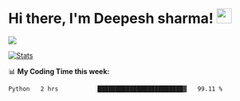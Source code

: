 # Hi there, I'm Deepesh sharma! <img src="https://raw.githubusercontent.com/MartinHeinz/MartinHeinz/master/wave.gif" width="30px">

![](https://camo.githubusercontent.com/992babdffd8c74a1502de375fbdf7e4d54773242/68747470733a2f2f6d656469612e67697068792e636f6d2f6d656469612f53576f536b4e36447854737a71494b4571762f67697068792e676966)

[![Stats](https://github-readme-stats.vercel.app/api?username=deepeshhsharma&show_icons=true&theme=radical)](https://github-readme-stats.vercel.app/api?username=deepeshhsharma&show_icons=true&theme=radical)&nbsp; &nbsp; &nbsp; &nbsp; &nbsp; &nbsp; &nbsp; &nbsp; &nbsp; &nbsp; 

📊 **My Coding Time this week:**
<!--START_SECTION:waka-->
```text
Python   2 hrs           ████████████████████████▓   99.11 % 
```
<!--END_SECTION:waka-->
